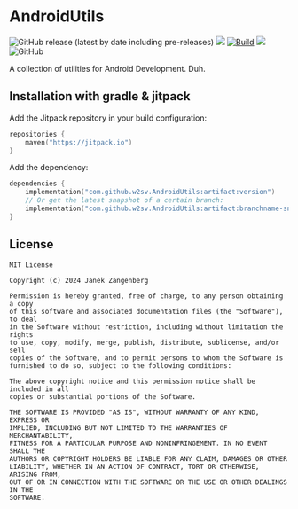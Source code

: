 # AndroidUtils

![GitHub release (latest by date including pre-releases)](https://img.shields.io/github/v/release/w2sv/AndroidUtils?include_prereleases)
[![](https://jitpack.io/v/w2sv/AndroidUtils.svg)](https://jitpack.io/#w2sv/AndroidUtils)
[![Build](https://github.com/w2sv/AndroidUtils/actions/workflows/workflow.yaml/badge.svg)](https://github.com/w2sv/AndroidUtils/actions/workflows/workflow.yaml)
[![](https://jitci.com/gh/w2sv/AndroidUtils/svg)](https://jitci.com/gh/w2sv/AndroidUtils)
![GitHub](https://img.shields.io/github/license/w2sv/AndroidUtils)

A collection of utilities for Android Development. Duh.

## Installation with gradle & jitpack

Add the Jitpack repository in your build configuration:

```kotlin
repositories {
    maven("https://jitpack.io")
}
```

Add the dependency:

```kotlin
dependencies {
    implementation("com.github.w2sv.AndroidUtils:artifact:version")
    // Or get the latest snapshot of a certain branch:
    implementation("com.github.w2sv.AndroidUtils:artifact:branchname-snapshot")
}
```

## License


```
MIT License

Copyright (c) 2024 Janek Zangenberg

Permission is hereby granted, free of charge, to any person obtaining a copy
of this software and associated documentation files (the "Software"), to deal
in the Software without restriction, including without limitation the rights
to use, copy, modify, merge, publish, distribute, sublicense, and/or sell
copies of the Software, and to permit persons to whom the Software is
furnished to do so, subject to the following conditions:

The above copyright notice and this permission notice shall be included in all
copies or substantial portions of the Software.

THE SOFTWARE IS PROVIDED "AS IS", WITHOUT WARRANTY OF ANY KIND, EXPRESS OR
IMPLIED, INCLUDING BUT NOT LIMITED TO THE WARRANTIES OF MERCHANTABILITY,
FITNESS FOR A PARTICULAR PURPOSE AND NONINFRINGEMENT. IN NO EVENT SHALL THE
AUTHORS OR COPYRIGHT HOLDERS BE LIABLE FOR ANY CLAIM, DAMAGES OR OTHER
LIABILITY, WHETHER IN AN ACTION OF CONTRACT, TORT OR OTHERWISE, ARISING FROM,
OUT OF OR IN CONNECTION WITH THE SOFTWARE OR THE USE OR OTHER DEALINGS IN THE
SOFTWARE.
```

